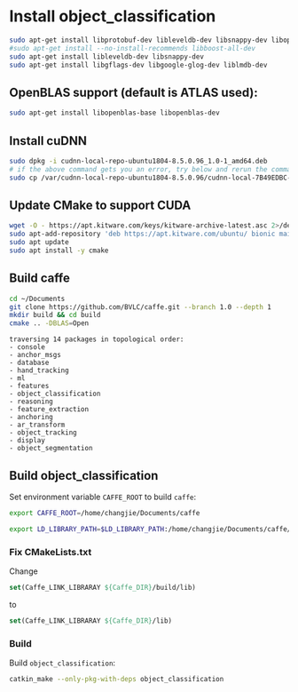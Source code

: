 # Install object_classification

``` sh
sudo apt-get install libprotobuf-dev libleveldb-dev libsnappy-dev libopencv-dev libhdf5-serial-dev protobuf-compiler
#sudo apt-get install --no-install-recommends libboost-all-dev
sudo apt-get install libleveldb-dev libsnappy-dev 
sudo apt-get install libgflags-dev libgoogle-glog-dev liblmdb-dev
```

## OpenBLAS support (default is ATLAS used):
``` sh
sudo apt-get install libopenblas-base libopenblas-dev
```

## Install cuDNN

``` sh
sudo dpkg -i cudnn-local-repo-ubuntu1804-8.5.0.96_1.0-1_amd64.deb
# if the above command gets you an error, try below and rerun the command above
sudo cp /var/cudnn-local-repo-ubuntu1804-8.5.0.96/cudnn-local-7B49EDBC-keyring.gpg /usr/share/keyrings/cuda-archive-keyring.gpg
```

## Update CMake to support CUDA

``` sh
wget -O - https://apt.kitware.com/keys/kitware-archive-latest.asc 2>/dev/null | gpg --dearmor - | sudo tee /etc/apt/trusted.gpg.d/kitware.gpg >/dev/null
sudo apt-add-repository 'deb https://apt.kitware.com/ubuntu/ bionic main'
sudo apt update
sudo apt install -y cmake
```

## Build caffe

``` sh
cd ~/Documents
git clone https://github.com/BVLC/caffe.git --branch 1.0 --depth 1
mkdir build && cd build
cmake .. -DBLAS=Open
```

```
traversing 14 packages in topological order:
- console
- anchor_msgs
- database
- hand_tracking
- ml
- features
- object_classification
- reasoning
- feature_extraction
- anchoring
- ar_transform
- object_tracking
- display
- object_segmentation
```

## Build object_classification

Set environment variable `CAFFE_ROOT` to build `caffe`:

``` sh
export CAFFE_ROOT=/home/changjie/Documents/caffe
```

``` sh
export LD_LIBRARY_PATH=$LD_LIBRARY_PATH:/home/changjie/Documents/caffe/build/install/lib:/usr/lib/x86_64-linux-gnu/hdf5/serial
```

### Fix CMakeLists.txt

Change 
``` cmake
set(Caffe_LINK_LIBRARAY ${Caffe_DIR}/build/lib)
``` 
to
``` cmake
set(Caffe_LINK_LIBRARAY ${Caffe_DIR}/lib)
````

### Build

Build `object_classification`:
``` sh
catkin_make --only-pkg-with-deps object_classification
```
